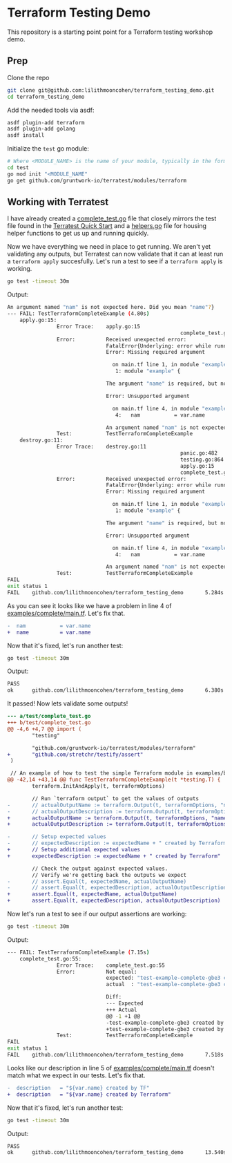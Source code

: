 # Terraform Testing Demo

This repository is a starting point point for a Terraform testing
workshop demo.

## Prep

Clone the repo

```bash
git clone git@github.com:lilithmooncohen/terraform_testing_demo.git
cd terraform_testing_demo
```

Add the needed tools via asdf:

```bash
asdf plugin-add terraform
asdf plugin-add golang
asdf install
```

Initialize the `test` go module:

```bash
# Where <MODULE_NAME> is the name of your module, typically in the format github.com/<REPO_NAMESPACE>/<REPO_NAME>.
cd test
go mod init "<MODULE_NAME"
go get github.com/gruntwork-io/terratest/modules/terraform
```

## Working with Terratest

I have already created a [complete_test.go](test/complete_test.go) file that closely mirrors the test file found
in the [Terratest Quick Start](https://terratest.gruntwork.io/docs/getting-started/quick-start/)
and a [helpers.go](test/helpers.go) file for housing helper functions to get us up and running quickly.

Now we have everything we need in place to get running.
We aren't yet validating any outputs,
but Terratest can now validate that it can at least run a `terraform apply` succesfully.
Let's run a test to see if a `terraform apply` is working.

```bash
go test -timeout 30m
```

Output:

```bash
An argument named "nam" is not expected here. Did you mean "name"?}
--- FAIL: TestTerraformCompleteExample (4.80s)
    apply.go:15:
                Error Trace:    apply.go:15
                                                        complete_test.go:42
                Error:          Received unexpected error:
                                FatalError{Underlying: error while running command: exit status 1;
                                Error: Missing required argument

                                  on main.tf line 1, in module "example":
                                   1: module "example" {

                                The argument "name" is required, but no definition was found.

                                Error: Unsupported argument

                                  on main.tf line 4, in module "example":
                                   4:   nam           = var.name

                                An argument named "nam" is not expected here. Did you mean "name"?}
                Test:           TestTerraformCompleteExample
    destroy.go:11:
                Error Trace:    destroy.go:11
                                                        panic.go:482
                                                        testing.go:864
                                                        apply.go:15
                                                        complete_test.go:42
                Error:          Received unexpected error:
                                FatalError{Underlying: error while running command: exit status 1;
                                Error: Missing required argument

                                  on main.tf line 1, in module "example":
                                   1: module "example" {

                                The argument "name" is required, but no definition was found.

                                Error: Unsupported argument

                                  on main.tf line 4, in module "example":
                                   4:   nam           = var.name

                                An argument named "nam" is not expected here. Did you mean "name"?}
                Test:           TestTerraformCompleteExample
FAIL
exit status 1
FAIL    github.com/lilithmooncohen/terraform_testing_demo       5.284s
```

As you can see it looks like we have a problem in line 4 of [examples/complete/main.tf](examples/complete/main.tf).
Let's fix that.

```diff
-  nam           = var.name
+  name          = var.name
```

Now that it's fixed, let's run another test:

```bash
go test -timeout 30m
```

Output:

```bash
PASS
ok      github.com/lilithmooncohen/terraform_testing_demo       6.380s
```

It passed! Now lets validate some outputs!

```diff
--- a/test/complete_test.go
+++ b/test/complete_test.go
@@ -4,6 +4,7 @@ import (
        "testing"

        "github.com/gruntwork-io/terratest/modules/terraform"
+       "github.com/stretchr/testify/assert"
 )

 // An example of how to test the simple Terraform module in examples/basic using Terratest.
@@ -42,14 +43,14 @@ func TestTerraformCompleteExample(t *testing.T) {
        terraform.InitAndApply(t, terraformOptions)

        // Run `terraform output` to get the values of outputs
-       // actualOutputName := terraform.Output(t, terraformOptions, "name")
-       // actualOutputDescription := terraform.Output(t, terraformOptions, "description")
+       actualOutputName := terraform.Output(t, terraformOptions, "name")
+       actualOutputDescription := terraform.Output(t, terraformOptions, "description")

-       // Setup expected values
-       // expectedDescription := expectedName + " created by Terraform"
+       // Setup additional expected values
+       expectedDescription := expectedName + " created by Terraform"

        // Check the output against expected values.
        // Verify we're getting back the outputs we expect
-       // assert.Equal(t, expectedName, actualOutputName)
-       // assert.Equal(t, expectedDescription, actualOutputDescription)
+       assert.Equal(t, expectedName, actualOutputName)
+       assert.Equal(t, expectedDescription, actualOutputDescription)
```

Now let's run a test to see if our output assertions are working:
```bash
go test -timeout 30m
```

Output:

```bash
--- FAIL: TestTerraformCompleteExample (7.15s)
    complete_test.go:55:
                Error Trace:    complete_test.go:55
                Error:          Not equal:
                                expected: "test-example-complete-gbe3 created by Terraform"
                                actual  : "test-example-complete-gbe3 created by TF"

                                Diff:
                                --- Expected
                                +++ Actual
                                @@ -1 +1 @@
                                -test-example-complete-gbe3 created by Terraform
                                +test-example-complete-gbe3 created by TF
                Test:           TestTerraformCompleteExample
FAIL
exit status 1
FAIL    github.com/lilithmooncohen/terraform_testing_demo       7.518s
```

Looks like our description in line 5 of [examples/complete/main.tf](examples/complete/main.tf) doesn't match what we expect in our tests.
Let's fix that.

```diff
-  description   = "${var.name} created by TF"
+  description   = "${var.name} created by Terraform"
```

Now that it's fixed, let's run another test:

```bash
go test -timeout 30m
```

Output:

```bash
PASS
ok      github.com/lilithmooncohen/terraform_testing_demo       13.540s
```
